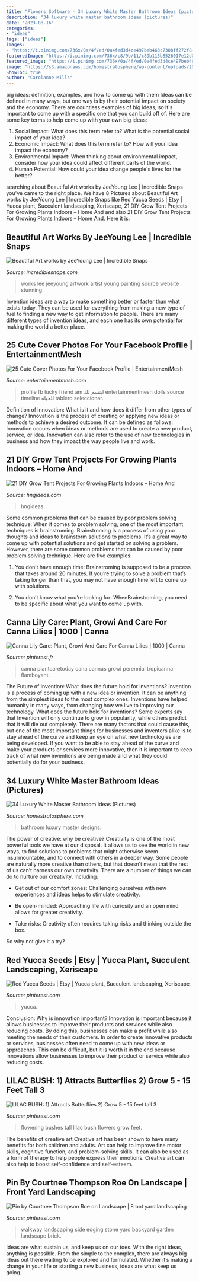 ```yaml
---
title: "Flowers Software - 34 Luxury White Master Bathroom Ideas (pictures)"
description: "34 luxury white master bathroom ideas (pictures)"
date: "2023-08-16"
categories:
- "ideas"
tags: ["ideas"]
images:
- "https://i.pinimg.com/736x/0a/4f/ed/0a4fed3d4ce497beb463c738bff272f8--natural-fence-flowering-bushes.jpg"
featuredImage: "https://i.pinimg.com/736x/c8/9b/11/c89b115b8526017e12d02a7833043b53.jpg"
featured_image: "https://i.pinimg.com/736x/0a/4f/ed/0a4fed3d4ce497beb463c738bff272f8--natural-fence-flowering-bushes.jpg"
image: "https://s3.amazonaws.com/homestratosphere/wp-content/uploads/2014/11/shutterstock_29241112.jpg"
ShowToc: true
author: "Carolanne Mills"
---
```



big ideas: definition, examples, and how to come up with them
Ideas can be defined in many ways, but one way is by their potential impact on society and the economy. There are countless examples of big ideas, so it's important to come up with a specific one that you can build off of. Here are some key terms to help come up with your own big ideas:
1. Social Impact: What does this term refer to? What is the potential social impact of your idea?  
2. Economic Impact: What does this term refer to? How will your idea impact the economy?  
3. Environmental Impact: When thinking about environmental impact, consider how your idea could affect different parts of the world. 
4. Human Potential: How could your idea change people's lives for the better?

	

		
searching about Beautiful Art works by JeeYoung Lee | Incredible Snaps you've came to the right place. We have 8 Pictures about Beautiful Art works by JeeYoung Lee | Incredible Snaps like Red Yucca Seeds | Etsy | Yucca plant, Succulent landscaping, Xeriscape, 21 DIY Grow Tent Projects For Growing Plants Indoors – Home And and also 21 DIY Grow Tent Projects For Growing Plants Indoors – Home And. Here it is:
		
    
## Beautiful Art Works By JeeYoung Lee | Incredible Snaps

<img loading=lazy src="http://www.incrediblesnaps.com/wp-content/uploads/2013/12/Beautiful-Art-works-by-JeeYoung-Lee-11.jpg" onerror="this.onerror=null;this.src='https://tse4.mm.bing.net/th?id=OIP.SiEzwNDM7ZRtaI0qyKEPIgHaF7&amp;pid=15.1';" alt="Beautiful Art works by JeeYoung Lee | Incredible Snaps">

_Source: incrediblesnaps.com_

>works lee jeeyoung artwork artist young painting source website stunning. 

	

Invention ideas are a way to make something better or faster than what exists today. They can be used for everything from making a new type of fuel to finding a new way to get information to people. There are many different types of invention ideas, and each one has its own potential for making the world a better place.

    
## 25 Cute Cover Photos For Your Facebook Profile | EntertainmentMesh

<img loading=lazy src="https://i1.wp.com/entertainmentmesh.com/wp-content/uploads/2015/08/cute-fb-cover-photo.jpg" onerror="this.onerror=null;this.src='https://tse2.mm.bing.net/th?id=OIP.bpqGEnsd46PH1SWCveh1KQHaCv&amp;pid=15.1';" alt="25 Cute Cover Photos For Your Facebook Profile | EntertainmentMesh">

_Source: entertainmentmesh.com_

>profile fb lucky friend am ابتسم لك entertainmentmesh dolls source timeline للحياه tablero seleccionar. 

	

Definition of innovation: What is it and how does it differ from other types of change?
Innovation is the process of creating or applying new ideas or methods to achieve a desired outcome. It can be defined as follows: 
Innovation occurs when ideas or methods are used to create a new product, service, or idea. Innovation can also refer to the use of new technologies in business and how they impact the way people live and work.

    
## 21 DIY Grow Tent Projects For Growing Plants Indoors – Home And

<img loading=lazy src="https://hngideas.com/wp-content/uploads/2020/01/DIY-grow-tent1-660x330.png" onerror="this.onerror=null;this.src='https://tse2.mm.bing.net/th?id=OIP.fcjCGPAd5mRnuREdO7vxugHaDt&amp;pid=15.1';" alt="21 DIY Grow Tent Projects For Growing Plants Indoors – Home And">

_Source: hngideas.com_

>hngideas. 

	

Some common problems that can be caused by poor problem solving technique:
When it comes to problem solving, one of the most important techniques is brainstroming. Brainstroming is a process of using your thoughts and ideas to brainstorm solutions to problems. It’s a great way to come up with potential solutions and get started on solving a problem. However, there are some common problems that can be caused by poor problem solving technique. Here are five examples:
1) You don’t have enough time: Brainstroming is supposed to be a process that takes around 20 minutes. If you’re trying to solve a problem that’s taking longer than that, you may not have enough time left to come up with solutions.

2) You don’t know what you’re looking for: WhenBrainstroming, you need to be specific about what you want to come up with.

    
## Canna Lily Care: Plant, Growi And Care For Canna Lilies | 1000 | Canna

<img loading=lazy src="https://i.pinimg.com/736x/fc/04/e4/fc04e4796a1109fb03b9141cdcafd9fd.jpg" onerror="this.onerror=null;this.src='https://tse1.mm.bing.net/th?id=OIP.vDWqNCaiAm5S3tw8gRgkyAHaO0&amp;pid=15.1';" alt="Canna Lily Care: Plant, Growi And Care For Canna Lilies | 1000 | Canna">

_Source: pinterest.fr_

>canna plantcaretoday cana cannas growi perennial tropicanna flamboyant. 

	

The Future of Invention: What does the future hold for inventions?
Invention is a process of coming up with a new idea or invention. It can be anything from the simplest ideas to the most complex ones. Inventions have helped humanity in many ways, from changing how we live to improving our technology. What does the future hold for inventions? Some experts say that Invention will only continue to grow in popularity, while others predict that it will die out completely. There are many factors that could cause this, but one of the most important things for businesses and inventors alike is to stay ahead of the curve and keep an eye on what new technologies are being developed. If you want to be able to stay ahead of the curve and make your products or services more innovative, then it is important to keep track of what new inventions are being made and what they could potentially do for your business.

    
## 34 Luxury White Master Bathroom Ideas (Pictures)

<img loading=lazy src="https://s3.amazonaws.com/homestratosphere/wp-content/uploads/2014/11/shutterstock_29241112.jpg" onerror="this.onerror=null;this.src='https://tse2.mm.bing.net/th?id=OIP.5TfAP_FvleXWQtn5utTvqwHaE8&amp;pid=15.1';" alt="34 Luxury White Master Bathroom Ideas (Pictures)">

_Source: homestratosphere.com_

>bathroom luxury master designs. 

	

The power of creative: why be creative?
Creativity is one of the most powerful tools we have at our disposal. It allows us to see the world in new ways, to find solutions to problems that might otherwise seem insurmountable, and to connect with others in a deeper way.
Some people are naturally more creative than others, but that doesn’t mean that the rest of us can’t harness our own creativity. There are a number of things we can do to nurture our creativity, including:

- Get out of our comfort zones: Challenging ourselves with new experiences and ideas helps to stimulate creativity.

- Be open-minded: Approaching life with curiosity and an open mind allows for greater creativity.

- Take risks: Creativity often requires taking risks and thinking outside the box.

So why not give it a try?

    
## Red Yucca Seeds | Etsy | Yucca Plant, Succulent Landscaping, Xeriscape

<img loading=lazy src="https://i.pinimg.com/736x/c8/9b/11/c89b115b8526017e12d02a7833043b53.jpg" onerror="this.onerror=null;this.src='https://tse3.mm.bing.net/th?id=OIP.xlXVPYxB7a_5MwmAY5AurAHaFj&amp;pid=15.1';" alt="Red Yucca Seeds | Etsy | Yucca plant, Succulent landscaping, Xeriscape">

_Source: pinterest.com_

>yucca. 

	

Conclusion: Why is innovation important?
Innovation is important because it allows businesses to improve their products and services while also reducing costs. By doing this, businesses can make a profit while also meeting the needs of their customers. In order to create innovative products or services, businesses often need to come up with new ideas or approaches. This can be difficult, but it is worth it in the end because innovations allow businesses to improve their product or service while also reducing costs.

    
## LILAC BUSH: 1) Attracts Butterflies 2) Grow 5 - 15 Feet Tall 3

<img loading=lazy src="https://i.pinimg.com/736x/0a/4f/ed/0a4fed3d4ce497beb463c738bff272f8--natural-fence-flowering-bushes.jpg" onerror="this.onerror=null;this.src='https://tse4.mm.bing.net/th?id=OIP.8rDhG72FWJfkp3PLD9_zQAHaFj&amp;pid=15.1';" alt="LILAC BUSH: 1) Attracts Butterflies 2) Grow 5 - 15 feet tall 3">

_Source: pinterest.com_

>flowering bushes tall lilac bush flowers grow feet. 

	

The benefits of creative art
Creative art has been shown to have many benefits for both children and adults. Art can help to improve fine motor skills, cognitive function, and problem-solving skills. It can also be used as a form of therapy to help people express their emotions. Creative art can also help to boost self-confidence and self-esteem.

    
## Pin By Courtnee Thompson Roe On Landscape | Front Yard Landscaping

<img loading=lazy src="https://i.pinimg.com/736x/36/a5/9f/36a59f9fa259cb52672cc12c63c5ad9e--patio-ideas-landscaping-ideas.jpg" onerror="this.onerror=null;this.src='https://tse3.mm.bing.net/th?id=OIP.8YIGcMIlFs_KI1qdWAkn3QHaJ4&amp;pid=15.1';" alt="Pin by Courtnee Thompson Roe on Landscape | Front yard landscaping">

_Source: pinterest.com_

>walkway landscaping side edging stone yard backyard garden landscape brick. 

	

Ideas are what sustain us, and keep us on our toes. With the right ideas, anything is possible. From the simple to the complex, there are always big ideas out there waiting to be explored and formulated. Whether it’s making a change in your life or starting a new business, ideas are what keep us going.

